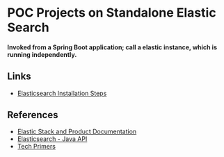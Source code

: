 # POC Projects on Standalone Elastic Search
#### Invoked from a Spring Boot application; call a elastic instance, which is running independently.

## Links
- [Elasticsearch Installation Steps](https://www.elastic.co/downloads/elasticsearch)

## References
- [Elastic Stack and Product Documentation](https://www.elastic.co/guide/index.html)
- [Elasticsearch - Java API](https://www.elastic.co/guide/en/elasticsearch/client/java-api/current/index.html)
- [Tech Primers](https://www.youtube.com/watch?v=43QSEpHuENs)
